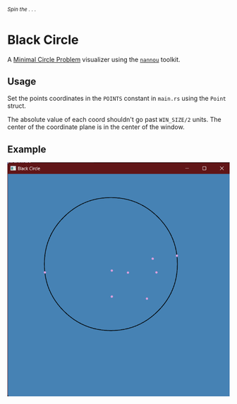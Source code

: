 _<sup>Spin the . . .</sup>_

# Black Circle

A [Minimal Circle Problem](https://en.wikipedia.org/wiki/Smallest-circle_problem) visualizer using the [`nannou`](https://github.com/nannou-org/nannou) toolkit.

## Usage

Set the points coordinates in the `POINTS` constant in `main.rs` using the `Point` struct.

The absolute value of each coord shouldn't go past `WIN_SIZE/2` units. The center of the coordinate plane is in the center of the window.

## Example

![Example1](https://github.com/AJMC2002/black-circle/blob/master/example/example1_8p.png?raw=true)

